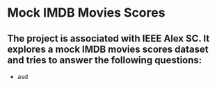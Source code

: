 # Mock IMDB Movies Scores
## The project is associated with IEEE Alex SC. It explores a mock IMDB movies scores dataset and tries to answer the following questions:
* asd
